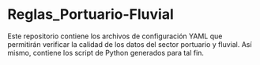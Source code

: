 # Reglas_Portuario-Fluvial
Este repositorio contiene los archivos de configuración YAML que permitirán verificar la calidad de los datos del sector portuario y fluvial. Así mismo, contiene los script de Python generados para tal fin.
